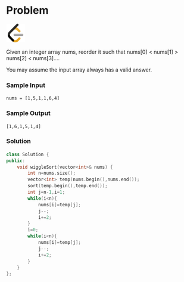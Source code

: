 # Problem
<a href="https://leetcode.com/problems/wiggle-sort-ii/description/">
  <img src="../lib/leetcode-3628885-3030025.webp" width="50"/>
</a>

Given an integer array nums, reorder it such that nums[0] < nums[1] > nums[2] < nums[3]....

You may assume the input array always has a valid answer.

### Sample Input
```
nums = [1,5,1,1,6,4]
```
### Sample Output
```
[1,6,1,5,1,4]
```

### Solution
```cpp
class Solution {
public:
    void wiggleSort(vector<int>& nums) {
        int n=nums.size();
        vector<int> temp(nums.begin(),nums.end());
        sort(temp.begin(),temp.end());
        int j=n-1,i=1;
        while(i<n){
            nums[i]=temp[j];
            j--;
            i+=2;
        }
        i=0;
        while(i<n){
            nums[i]=temp[j];
            j--;
            i+=2;
        }
    }
};
```
